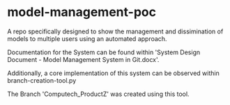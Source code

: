 # model-management-poc
A repo specifically designed to show the management and dissimination of models to multiple users using an automated approach.

Documentation for the System can be found within 'System Design Document - Model Management System in Git.docx'.

Additionally, a core implementation of this system can be observed within branch-creation-tool.py

The Branch 'Computech_ProductZ' was created using this tool.
